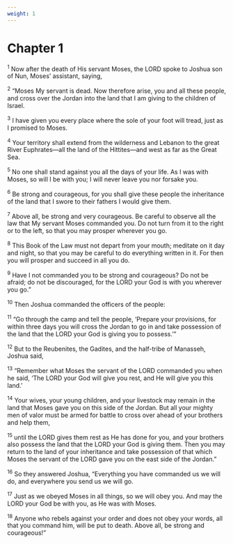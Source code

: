 ```yaml
---
weight: 1
---
```


# Chapter 1

<sup>1</sup> Now after the death of His servant Moses, the LORD spoke to Joshua son of Nun, Moses’ assistant, saying, 

<sup>2</sup> “Moses My servant is dead. Now therefore arise, you and all these people, and cross over the Jordan into the land that I am giving to the children of Israel. 

<sup>3</sup> I have given you every place where the sole of your foot will tread, just as I promised to Moses. 

<sup>4</sup> Your territory shall extend from the wilderness and Lebanon to the great River Euphrates—all the land of the Hittites—and west as far as the Great Sea. 

<sup>5</sup> No one shall stand against you all the days of your life. As I was with Moses, so will I be with you; I will never leave you nor forsake you. 

<sup>6</sup> Be strong and courageous, for you shall give these people the inheritance of the land that I swore to their fathers I would give them. 

<sup>7</sup> Above all, be strong and very courageous. Be careful to observe all the law that My servant Moses commanded you. Do not turn from it to the right or to the left, so that you may prosper wherever you go. 

<sup>8</sup> This Book of the Law must not depart from your mouth; meditate on it day and night, so that you may be careful to do everything written in it. For then you will prosper and succeed in all you do. 

<sup>9</sup> Have I not commanded you to be strong and courageous? Do not be afraid; do not be discouraged, for the LORD your God is with you wherever you go.” 

<sup>10</sup> Then Joshua commanded the officers of the people: 

<sup>11</sup> “Go through the camp and tell the people, ‘Prepare your provisions, for within three days you will cross the Jordan to go in and take possession of the land that the LORD your God is giving you to possess.’” 

<sup>12</sup> But to the Reubenites, the Gadites, and the half-tribe of Manasseh, Joshua said, 

<sup>13</sup> “Remember what Moses the servant of the LORD commanded you when he said, ‘The LORD your God will give you rest, and He will give you this land.’ 

<sup>14</sup> Your wives, your young children, and your livestock may remain in the land that Moses gave you on this side of the Jordan. But all your mighty men of valor must be armed for battle to cross over ahead of your brothers and help them, 

<sup>15</sup> until the LORD gives them rest as He has done for you, and your brothers also possess the land that the LORD your God is giving them. Then you may return to the land of your inheritance and take possession of that which Moses the servant of the LORD gave you on the east side of the Jordan.” 

<sup>16</sup> So they answered Joshua, “Everything you have commanded us we will do, and everywhere you send us we will go. 

<sup>17</sup> Just as we obeyed Moses in all things, so we will obey you. And may the LORD your God be with you, as He was with Moses. 

<sup>18</sup> Anyone who rebels against your order and does not obey your words, all that you command him, will be put to death. Above all, be strong and courageous!” 


